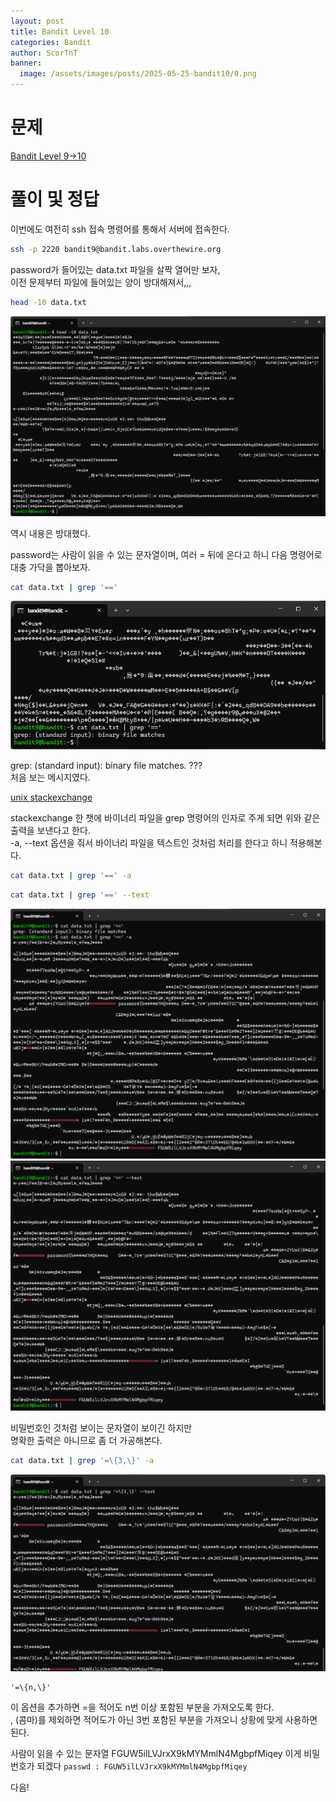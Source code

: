 ```yaml
---
layout: post
title: Bandit Level 10
categories: Bandit
author: ScorTnT
banner:
  image: /assets/images/posts/2025-05-25-bandit10/0.png
---
```


# 문제

[Bandit Level 9->10](https://overthewire.org/wargames/bandit/bandit10.html)

# 풀이 및 정답

이번에도 여전히 ssh 접속 명령어를 통해서 서버에 접속한다.
```bash
ssh -p 2220 bandit9@bandit.labs.overthewire.org
```
password가 들어있는 data.txt 파일을 살짝 열어만 보자,  
이전 문제부터 파일에 들어있는 양이 방대해져서,,,  

```bash
head -10 data.txt
```
![](/assets/images/posts/2025-05-25-bandit10/0.png)

역시 내용은 방대했다.  

password는 사람이 읽을 수 있는 문자열이며, 여러 = 뒤에 온다고 하니 다음 명령어로 대충 가닥을 뽑아보자.  

```bash
cat data.txt | grep '=='
```
![](/assets/images/posts/2025-05-25-bandit10/1.png)
  
grep: (standard input): binary file matches. ???  
처음 보는 메시지였다.  

[unix stackexchange](https://unix.stackexchange.com/questions/335716/grep-returns-binary-file-standard-input-matches-when-trying-to-find-a-string)

stackexchange 한 챗에 바이너리 파일을 grep 명령어의 인자로 주게 되면 위와 같은 출력을 보낸다고 한다.  
-a, --text 옵션을 줘서 바이너리 파일을 텍스트인 것처럼 처리를 한다고 하니 적용해본다.

```bash
cat data.txt | grep '==' -a
```
```bash
cat data.txt | grep '==' --text
```
![](/assets/images/posts/2025-05-25-bandit10/2.png)
![](/assets/images/posts/2025-05-25-bandit10/3.png)
  
비밀번호인 것처럼 보이는 문자열이 보이긴 하지만  
명확한 출력은 아니므로 좀 더 가공해본다.

```bash
cat data.txt | grep '=\{3,\}' -a
```
![](/assets/images/posts/2025-05-25-bandit10/4.png)
```option
'=\{n,\}'
```
이 옵션을 추가하면 =을 적어도 n번 이상 포함된 부분을 가져오도록 한다.  
, (콤마)를 제외하면 적어도가 아닌 3번 포함된 부분을 가져오니 상황에 맞게 사용하면 된다.  

사람이 읽을 수 있는 문자열 FGUW5ilLVJrxX9kMYMmlN4MgbpfMiqey 이게 비밀번호가 되겠다
`passwd : FGUW5ilLVJrxX9kMYMmlN4MgbpfMiqey`
  
다음!